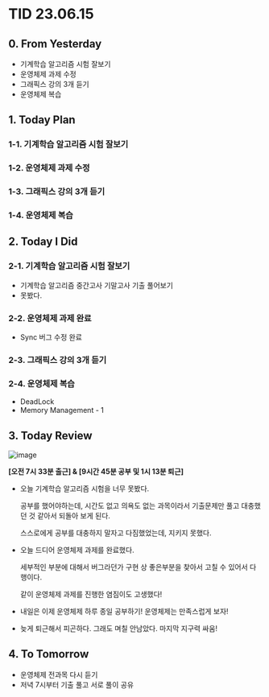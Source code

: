 # TID 23.06.15

## 0. From Yesterday

- 기계학습 알고리즘 시험 잘보기
- 운영체제 과제 수정
- 그래픽스 강의 3개 듣기
- 운영체제 복습

## 1. Today Plan

### 1-1. 기계학습 알고리즘 시험 잘보기

### 1-2. 운영체제 과제 수정

### 1-3. 그래픽스 강의 3개 듣기

### 1-4. 운영체제 복습

## 2. Today I Did

### 2-1. 기계학습 알고리즘 시험 잘보기

- 기계학습 알고리즘 중간고사 기말고사 기출 풀어보기
- 못봤다.

### 2-2. 운영체제 과제 완료

- Sync 버그 수정 완료

### 2-3. 그래픽스 강의 3개 듣기

### 2-4. 운영체제 복습

- DeadLock
- Memory Management - 1

## 3. Today Review

![image](https://github.com/whisoo98/Today-I-Did/assets/71370211/b4438fc3-f924-4757-8c01-41de94765775)

**[오전 7시 33분 출근] & [9시간 45분 공부 및 1시 13분 퇴근]**

- 오늘 기계학습 알고리즘 시험을 너무 못봤다.
    
    공부를 했어야하는데, 시간도 없고 의욕도 없는 과목이라서 기출문제만 풀고 대충했던 것 같아서 되돌아 보게 된다. 
    
    스스로에게 공부를 대충하지 말자고 다짐했었는데, 지키지 못했다.
    
- 오늘 드디어 운영체제 과제를 완료했다.
    
    세부적인 부분에 대해서 버그라던가 구현 상 좋은부분을 찾아서 고칠 수 있어서 다행이다.
    
    같이 운영체제 과제를 진행한 염짐이도 고생했다!
    
- 내일은 이제 운영체제 하루 종일 공부하기! 운영체제는 만족스럽게 보자!
- 늦게 퇴근해서 피곤하다. 그래도 며칠 안남았다. 마지막 지구력 싸움!

## 4. To Tomorrow

- 운영체제 전과목 다시 듣기
- 저녁 7시부터 기출 풀고 서로 풀이 공유
